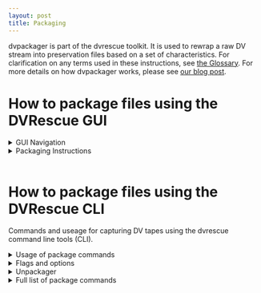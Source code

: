 ```yaml
---
layout: post
title: Packaging
---
```


dvpackager is part of the dvrescue toolkit. It is used to rewrap a raw DV stream into preservation files based on a set of characteristics. For clarification on any terms used in these instructions, see <a href="{{ site.baseurl }}/sections/glossary.html" target="blank">the Glossary</a>. For more details on how dvpackager works, please see <a href="https://mipops.tumblr.com/post/625667299610853376/dvrescue-workshop-1-dvpackager-and-dvloupe" target="blank">our blog post</a>.

# How to package files using the DVRescue GUI

<details markdown=1>
  <summary markdown="span">GUI Navigation</summary>

## GUI Navigation

### Input files

A file list will populate containing any files you have already been working on in other tabs. You can remove any of these with the X and can add more files by clicking the folder with a plus symbol. 
In this section you can also select the segmentation rules, selecting the markers around which you would like to split the file. These different markers, and when they might be useful, are listed below.

### Segmentation Markers

<br />
- **Record start markers:** flags indicating the beginning of a recording.<br />
  This can be helpful for finding the beginning or end of segments that were recorded separately. It can also help with packaging, if you prefer the segments of content in separate files. Some camcorders use both start and stop markers, but most only use one or the other. 

- **Record stop markers:** flags indicating the end of a recording.<br />
  This can be helpful for finding the beginning or end of segments that were recorded separately. It can also help with packaging, if you prefer the segments of content in separate files. Some camcorders use both start and stop markers, but most only use one or the other. 

- **Record time break:** a break in the recording time for a tape.<br />
  This can also help to separate different content into segments.

- **Timecode break:** a break in the timecode for a recording.<br />
  Some creators used different timecodes to mark different scenes or portions of content for footage included in a final project.

- **Audio rate changes:** the rate the audio was recorded at changed, either by the frequency, or the number of channels, or both.<br />
  Audio rate changes can affect the way players handle the audio. The result might be that audio after a change sounds faster or slower. It might also cause audio to be missing for a portion of the file. Segmenting and packaging by audio rate changes is advised in these cases to ensure accurate playback of the audio for all of the content on a tape.

- **Aspect ratio changes:** the aspect ratio changes from 4/3 to 16/9 (or 16/9 to 4/3).<br />
  Similarly to audio rate changes, players cannot always adapt to accommodate both. Segmenting and packaging by aspect ratio changes (or forcing them all to be the same in the packaged file) is advised in these case to ensure accurate playback for both aspect ratios if both were recorded on a single tape.

For more information on segments and how they can be useful, please see <a href="https://drive.google.com/file/d/1Y14qcKvuoZug52fMBoOmw2GbzEjt83ig/view?usp=sharing" target="blank">Andrew Weaver’s breakdown of segmentation suggestions</a>.

### Segmentation Rules

Here, the segments that will be produced using the rules defined above are listed. It shows the frame, timestamp, and timecode; the marker or alert icon that triggered the split; and defines the audio settings and aspect ratio. These details should help in identifying the sections and determining if the file is being split as expected.

### Output Queue
The output queue list all the files that have been processed or are in queue to be processed. The entire file path is listed as well as an icon that shows its current status.

<a href="{{ site.baseurl }}/images/packagerIcons.png"><img alt="Packaging Status Icon Key" src="{{ site.baseurl }}/images/packagerIcons.png"></a>

</details> 

<details markdown=1>
  <summary markdown="span">Packaging Instructions</summary>

## GUI Package

<div class="blockquote">
Note: we recommend previewing files and segmenting options in the Analysis tab prior to packaging in order to perform quality control and review any artifacts, recapture if needed, and merge files to get the best possible copy prior to packaging. Analysis also serves as a good way to test various segmentation rules and determine the best one(s) for each file based on the recording data and content.
</div>
<br />

1. In the DVRescue GUI, navigate to “Package” from the menu on the left side.
2. Under Input Files, a file list will populate containing any files you have already been working on in other tabs.
    1. You can remove any of these files with the X next to the file name.
    2. You can import other files by clicking the folder icon with a plus symbol or by dragging and dropping the files into the window.
3. If Input Files shows more than one file, make sure to select the one you want to be working with by clicking on it. The file will be highlighted in green when selected. 
4. Below the file list, select any of the segmentation rules you want to use to divide the file.
    1. Read more about these in the section above.
    2. If you are unsure, you may want to first explore more in the Analysis tab.
5. Be sure to click Apply once you have selected the rules.
6. The list in the Segmentation Rules window will show the number of segments that will be output. Make sure this list matches your expectations and no issues are apparent.
7. Choose the file format you would like for the output files: .mov or .mkv.
8. Determine the location to save the files:
    1. If you want to save the packaged files in the same location as the original file, select the “package into same folder” option. This will also keep the same name as the original file with numbers appended as necessary.
    2. If you want to save the files to a separate location, select the “specify path” option and enter the path. Here you may also rename the file.
9. Click the “Add to queue” button. The file will appear in the Output Queue below and will begin processing immediately.
10. While it processes, you can continue working on other files. Repeat steps 3-9 for all files you want to package.
11. As each file processes, an icon to the right will show the status of the file.

</details> 
<br />

# How to package files using the DVRescue CLI
Commands and useage for capturing DV tapes using the dvrescue command line tools (CLI).

<details markdown=1>
  <summary markdown="span">Usage of package commands</summary>

The basic packaging syntax looks like this:<br />
  `dvpackager [options] file.dv`

To preview all of the options in order to determine the best way to rewrap a file, import the file into the “Analysis” window and select the “Segment” view.

To generate a list of options or for additional information, run the following command:<br />
  `dvpackager -h`

  </details> 

<details markdown=1>
  <summary markdown="span">Flags and options</summary>

An up-to-date and exhaustive list of flags and options can be viewed by typing `dvpackager -h` into the command line window. However, these are some common ones you may need to use.

By default, dvpackager will split the output files so that each time significant technical characteristics of the DV stream changes (such as aspect ratio, frame rate, and format), a new output file will be written. The following flags adjust the way dvpackager will split the output.

- **-f** = forces dvpackager to ignore changes in significant technical characteristics of the dv stream when splitting the output. 
- **-s** = split the output file at recording start markers.
- **-d** = split the output file at non-consecutive recording timestamps.
- **-t** = split the output file at non-consecutive timecode values.

Example: `-s INPUT.dv` will read `-r INPUT.dv` and rewrap those dv frames into an output file while making one new output file whenever there is a change in significant technical characteristics or frames with recording-start flags.

### Other commonly used options

After the primary command and the input, you can add one or more of the following flags to modify and customize the output.

- **-o [path to directory]** = provide a custom output directory
  - Example: `-o /Users/myusername/MyFolder/DV_Files`
- **-e [extension]** = specify the extension of the container you want to use.
  - This option has been successfully tested with the following wrappers:
    - mkv
    - mov
    - dv
  - If no other specific extension is specified, dvpackager’s default output is mov.
  - Note that using the `dv` option shall simply extract the dv from the file while using the selected options to split the output.
  - Example: `-e mkv`
- **-n** = do not repackage, simply generate a dvrescue xml if one doesn't already exist, and report on what the output files would be.
- **-N <parts>** = List the numbers of the segments that should not be packaged. Multiple segments numbers may be listed as comma delimited
  - Example: `-N ‘1,3’` would output the 2nd segment and any segment after the 3rd.
  - Use `-n` first to list the segments by number.

### Audio resample options
By default, dvpackager will preserve the sampling rate of the input DV stream; however, if the input contains a mixture of 32000 Hz and 48000 hz audio, then dvpackager will resample the packaged audio to 48000 Hz when muxing to a container
- **-3** = Enable this option to keep the sampling rate in its native format.
  - Setting this may result in more output files as each change in sampling rate will require a new output file.
  - Automatically enabled when `-e dv`
- **-4** = Force all audio to be resampled to 48000 Hz

### Aspect Ratio Options
**-a [aspect ratio option]** = Choose a strategy for handling mid-stream changes in aspect ratio. Options include:
- n = Split segments for aspect ratio changes.
- 4 = Do not split segments for aspect ratio changes alone, and if packaging a mix of 4/3 and 16/9 content together, then label it as 4/3 in the container.
- 9 = Do not split segments for aspect ratio changes alone, and if packaging a mix of 4/3 and 16/9 content together, then label it as 16/9 in the container.
- c = Do not split segments for aspect ratio changes alone, and if packaging a mix of 4/3 and 16/9 content together, then label it according to the more common aspect ratio in that segment.

</details> 

<details markdown=1>
  <summary markdown="span">Unpackager</summary>

dvpackager also has an 'unpackage' mode (currently only available in the CLI):<br />
**-u** = export the dv stream from each provided file into a single dv stream. 

For example, the following command:<br />
`dvpackager -u INPUT_1.mkv INPUT_2.mkv INPUT_3.mkv`<br />
will create one dv stream that contains all the DV of each input file.

</details> 

<details markdown=1>
  <summary markdown="span">Full list of package commands</summary>

All of these flags and options can also be viewed by typing `dvrescue -h` into the command line window.

    By default, dvpackager will split the output files so that each time
    significant technical characteristics of the dv stream change (such as aspect
    ratio, frame rate, audio channel count, or audio sample rate) a new output file
    will be written. The following flags adjust the way dvpackager will split the
    output.

    -s       (split the output file at recording start markers)
    -d       (split the output file at non-consecutive recording timestamps)
    -t       (split the output file at non-consecutive timecode values)

    -o <dir> (provide a custom output directory)
    -O <pattern>
          (specify a pattern for output files. The following variables may be
           used:
          %FILENAME% - will use the filename of the input file without it's
                       extension
          %RECDATE% -  will use the recording date of the first output frame,
                       in YYYY-MM-DD format. If there is no embedded recording
                       date, then 'XXXX-XX-XX' will be used.
          %RECTIME% -  will use the recording date of the first output frame.
                       If there is no embedded recording date, then
                       'XX-XX-XX' will be used.
          %TC% -       will use the timecode value of the first frame or use
                       XX-XX-XX-XX if no timecode is stored in the first frame.
          %PARTNO% -   This is an incrementing number of the output starting
                       from 1.
           The default pattern is "%FILENAME%_part%PARTNO%". The
           extension of the output file is determined by the -e
           setting.)
               
           Note that if the output pattern would generate multiple output files
           with the same name then a 3-digit incrementing number such as "-001"
           will be added to the end of the filename.
    -e <ext> (specify the extension of the container to use. Tested with:
           mkv, mov, dv. Defaults to mov. Note that using the 'dv' option
           shall simply extract the dv from the file while using the
           selected options to split the output.)
    -l <code>(specify the language code to use for the audio tracks.
           If multiple languages are provided with a comma delimiter such as
           'eng,spa,fra,nor' then they are used for each audio track in order.
           Note that usually could be one or two stereo tracks, but if -m is 
           enabled then it is possible for two or four mono tracks, each
           with it's own language code.)
    -L <code>(specify the language code to use for the caption tracks (if
           any).
    -m       (By default, audio will be handled in stereo pairs, enabling this
           option will arrange the audio into tracks with mono channels.)
    -S       (embeds a caption track if there are captions to represent in the
           source DV)
    -Z       (generate a DVRescue technical subtitle file, which contains
           timecode and other frame-based metadata. This is an experimental
           dvrescue subtitle format)
    -n       (do not repackage, simply generate a dvrescue xml if one doesn't
           already exist, and report on what the output files would be)
    -N <parts> (List the numbers of the segments that should not be packaged.
             Multiple segments numbers may be listed as comma-delimited; for
             instance "-N '1,3'" would output the 2nd segment and any segment
             after the 3rd. Use "-n" to list the segments by number.)
    -v       (shows ffmpeg stderr output, otherwise this is hidden)
    -z       (disable colored terminal output)

    -F <path> (provide a custom ffmpeg path)
    -M <path> (provide a custom mediainfo path)
    -D <path> (provide a custom dvrescue path)
    -X <path> (provide a custom xmlstarlet path)
    -x <path> (provide a custom path to a DVRescue XML that corresponds to the
            input file)
    -V <path> (provide a custom path to a DVRescue technical subtitle file that
            corresponds to the input file, ignored if -S is not set)
    -C <path> (provide a custom path to a DVRescue SCC that corresponds to the
           input file, ignored if -S is not set)

    Audio Resample Options

    By default, dvpacakager will preserve the sampling rate of the input DV stream;
    however, if the input contains a mixture of 32000 Hz and 48000 Hz audio, then
    dvpackager will resample the packaged audio to 48000 Hz when muxing to a
    container.

    -3        (Enable this option to keep the sampling rate in its native format.
            Setting this may result in more output files as each change in
            sampling rate will require a new output file. Automatically enabled
            when '-e dv'.)
    -4        (Force all audio to be resampled to 48000 Hz.)
 
    Aspect Ratio Options
    -a <opt>  (Choose a strategy for handling mid-stream changes in aspect ratio.
            Options:
                - n: Split segments for aspect ratio changes.
                - 4: Do not split segments for aspect ratio changes alone,
                     and if packaging a mix of 4/3 and 16/9 content together,
                     then label it as 4/3 in the container.
                - 9: Do not split segments for aspect ratio changes alone,
                     and if packaging a mix of 4/3 and 16/9 content together,
                     then label it as 16/9 in the container.
                - c: Do not split segments for aspect ratio changes alone,
                     and if packaging a mix of 4/3 and 16/9 content together,
                     then label it according the more common aspect ratio in
                     that segment.
            )

    For example, the following command:

    dvpackager -s INPUT.dv

    will read -r INPUT.dv and rewrap those dv frames into an output file while making
    one new output file whenever there is a change in significant technical
    characteristics or frames with recording-start flags.

    dvpackager also has an 'unpackage' mode

    -u       (export the dv stream from each provided file into a single dv stream)

    For example, the following command:

    dvpackager -u INPUT_1.mkv INPUT_2.mkv INPUT_3.mkv

    will create one dv stream that contains all the DV of each input file.

    dvpackager also has a method to express a table of how the file would be
    repackaged given an XML input.
 
    -T <xml> (provide only a table of information about the output files without
           making any, provide the xml as an argument)

    For example, the following command:

    dvpackager -s -a c -T file.dv.dvrescue.xml file.dv

    will show a table of the outputs for file.dv with the provided options (-s -a c).

</details> 
<br />
